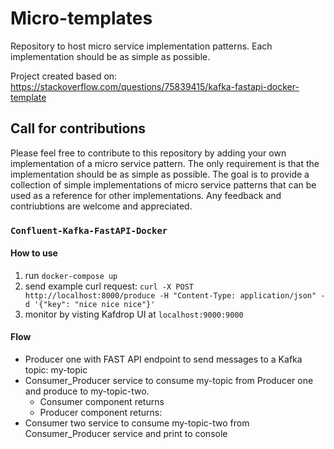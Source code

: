 # Micro-templates
Repository to host micro service implementation patterns. Each implementation should be as simple as possible.

Project created based on: https://stackoverflow.com/questions/75839415/kafka-fastapi-docker-template 

## Call for contributions

Please feel free to contribute to this repository by adding your own implementation of a micro service pattern. The only requirement is that the implementation should be as simple as possible. The goal is to provide a collection of simple implementations of micro service patterns that can be used as a reference for other implementations. Any feedback and contriubtions are welcome and appreciated.



### `Confluent-Kafka-FastAPI-Docker`

#### How to use

1. run `docker-compose up`
2. send example curl request: ```curl -X POST http://localhost:8000/produce -H "Content-Type: application/json" -d '{"key": "nice nice nice"}'```
3. monitor by visting Kafdrop UI at `localhost:9000:9000`

#### Flow

- Producer one with FAST API endpoint to send messages to a Kafka topic: my-topic
- Consumer_Producer service to consume my-topic from Producer one and produce to my-topic-two.
  - Consumer component returns
  - Producer component returns:
- Consumer two service to consume my-topic-two from Consumer_Producer service and print to console